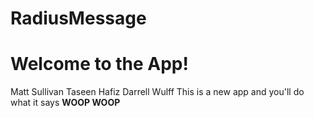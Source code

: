 # RadiusMessage

# Welcome to the App!

Matt Sullivan
Taseen Hafiz
Darrell Wulff
This is a new app and you'll do what it says **WOOP WOOP**


